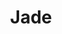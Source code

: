 --- 
title: "Jade"
publishdate: "2019-5-12T16:48:46+02:00"
src: "https://365manga.net/manga/jade"
image: "https://data.365manga.net/images/thumbnails/19358-jade.jpg"
description: "Robert Cornelius is a master artisan renowned the world over as an expert in the crafting of 'GEM', a brand of dolls who are humanoid in size, shape, and movement. Before he passes away, Cornelius destroys his house and his workshop, only leaving behind, in his grandson Frants' name, a journal, a key, and an elegantly crafted GEM named 'Jade'. But as Frants is soon to find out, a skilled…"
---